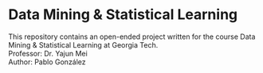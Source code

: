 # Data Mining &amp; Statistical Learning
This repository contains an open-ended project written for the course Data Mining &amp; Statistical Learning at Georgia Tech. <br/>
Professor: Dr. Yajun Mei <br/>
Author: Pablo González
